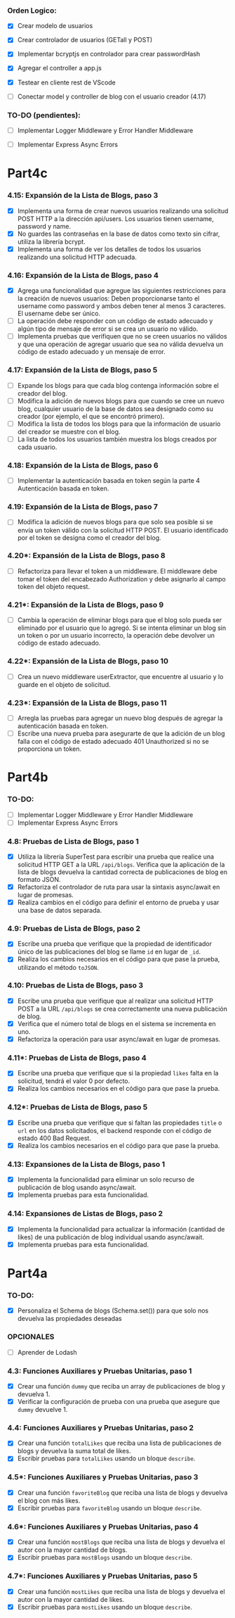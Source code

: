 ### Orden Logico:
- [x] Crear modelo de usuarios
- [x] Crear controlador de usuarios (GETall y POST)
- [x] Implementar bcryptjs en controlador para crear passwordHash
- [x] Agregar el controller a app.js
- [x] Testear en cliente rest de VScode

- [ ] Conectar model y controller de blog con el usuario creador (4.17)

### TO-DO (pendientes):
- [ ] Implementar Logger Middleware y Error Handler Middleware
- [ ] Implementar Express Async Errors




# Part4c
### 4.15: Expansión de la Lista de Blogs, paso 3

- [x] Implementa una forma de crear nuevos usuarios realizando una solicitud POST HTTP a la dirección api/users. Los usuarios tienen username, password y name.
- [x] No guardes las contraseñas en la base de datos como texto sin cifrar, utiliza la librería bcrypt.
- [x] Implementa una forma de ver los detalles de todos los usuarios realizando una solicitud HTTP adecuada.

### 4.16: Expansión de la Lista de Blogs, paso 4

- [x] Agrega una funcionalidad que agregue las siguientes restricciones para la creación de nuevos usuarios: Deben proporcionarse tanto el username como password y ambos deben tener al menos 3 caracteres. El username debe ser único.
- [ ] La operación debe responder con un código de estado adecuado y algún tipo de mensaje de error si se crea un usuario no válido.
- [ ] Implementa pruebas que verifiquen que no se creen usuarios no válidos y que una operación de agregar usuario que sea no válida devuelva un código de estado adecuado y un mensaje de error.

### 4.17: Expansión de la Lista de Blogs, paso 5

- [ ] Expande los blogs para que cada blog contenga información sobre el creador del blog.
- [ ] Modifica la adición de nuevos blogs para que cuando se cree un nuevo blog, cualquier usuario de la base de datos sea designado como su creador (por ejemplo, el que se encontró primero).
- [ ] Modifica la lista de todos los blogs para que la información de usuario del creador se muestre con el blog.
- [ ] La lista de todos los usuarios también muestra los blogs creados por cada usuario.

### 4.18: Expansión de la Lista de Blogs, paso 6

- [ ] Implementar la autenticación basada en token según la parte 4 Autenticación basada en token.

### 4.19: Expansión de la Lista de Blogs, paso 7

- [ ] Modifica la adición de nuevos blogs para que solo sea posible si se envía un token válido con la solicitud HTTP POST. El usuario identificado por el token se designa como el creador del blog.

### 4.20\*: Expansión de la Lista de Blogs, paso 8

- [ ] Refactoriza para llevar el token a un middleware. El middleware debe tomar el token del encabezado Authorization y debe asignarlo al campo token del objeto request.

### 4.21\*: Expansión de la Lista de Blogs, paso 9

- [ ] Cambia la operación de eliminar blogs para que el blog solo pueda ser eliminado por el usuario que lo agregó. Si se intenta eliminar un blog sin un token o por un usuario incorrecto, la operación debe devolver un código de estado adecuado.

### 4.22\*: Expansión de la Lista de Blogs, paso 10

- [ ] Crea un nuevo middleware userExtractor, que encuentre al usuario y lo guarde en el objeto de solicitud.

### 4.23\*: Expansión de la Lista de Blogs, paso 11

- [ ] Arregla las pruebas para agregar un nuevo blog después de agregar la autenticación basada en token.
- [ ] Escribe una nueva prueba para asegurarte de que la adición de un blog falla con el código de estado adecuado 401 Unauthorized si no se proporciona un token.

# Part4b

### TO-DO:

- [ ] Implementar Logger Middleware y Error Handler Middleware
- [ ] Implementar Express Async Errors

### 4.8: Pruebas de Lista de Blogs, paso 1

- [x] Utiliza la librería SuperTest para escribir una prueba que realice una solicitud HTTP GET a la URL `/api/blogs`. Verifica que la aplicación de la lista de blogs devuelva la cantidad correcta de publicaciones de blog en formato JSON.
- [x] Refactoriza el controlador de ruta para usar la sintaxis async/await en lugar de promesas.
- [x] Realiza cambios en el código para definir el entorno de prueba y usar una base de datos separada.

### 4.9: Pruebas de Lista de Blogs, paso 2

- [x] Escribe una prueba que verifique que la propiedad de identificador único de las publicaciones del blog se llame `id` en lugar de `_id`.
- [x] Realiza los cambios necesarios en el código para que pase la prueba, utilizando el método `toJSON`.

### 4.10: Pruebas de Lista de Blogs, paso 3

- [x] Escribe una prueba que verifique que al realizar una solicitud HTTP POST a la URL `/api/blogs` se crea correctamente una nueva publicación de blog.
- [x] Verifica que el número total de blogs en el sistema se incrementa en uno.
- [x] Refactoriza la operación para usar async/await en lugar de promesas.

### 4.11\*: Pruebas de Lista de Blogs, paso 4

- [x] Escribe una prueba que verifique que si la propiedad `likes` falta en la solicitud, tendrá el valor 0 por defecto.
- [x] Realiza los cambios necesarios en el código para que pase la prueba.

### 4.12\*: Pruebas de Lista de Blogs, paso 5

- [x] Escribe una prueba que verifique que si faltan las propiedades `title` o `url` en los datos solicitados, el backend responde con el código de estado 400 Bad Request.
- [x] Realiza los cambios necesarios en el código para que pase la prueba.

### 4.13: Expansiones de la Lista de Blogs, paso 1

- [x] Implementa la funcionalidad para eliminar un solo recurso de publicación de blog usando async/await.
- [x] Implementa pruebas para esta funcionalidad.

### 4.14: Expansiones de Listas de Blogs, paso 2

- [x] Implementa la funcionalidad para actualizar la información (cantidad de likes) de una publicación de blog individual usando async/await.
- [x] Implementa pruebas para esta funcionalidad.

# Part4a

### TO-DO:

- [x] Personaliza el Schema de blogs (Schema.set()) para que solo nos devuelva las propiedades deseadas

### OPCIONALES

- [ ] Aprender de Lodash

### 4.3: Funciones Auxiliares y Pruebas Unitarias, paso 1

- [x] Crear una función `dummy` que reciba un array de publicaciones de blog y devuelva 1.
- [x] Verificar la configuración de prueba con una prueba que asegure que `dummy` devuelve 1.

### 4.4: Funciones Auxiliares y Pruebas Unitarias, paso 2

- [x] Crear una función `totalLikes` que reciba una lista de publicaciones de blogs y devuelva la suma total de likes.
- [x] Escribir pruebas para `totalLikes` usando un bloque `describe`.

### 4.5\*: Funciones Auxiliares y Pruebas Unitarias, paso 3

- [x] Crear una función `favoriteBlog` que reciba una lista de blogs y devuelva el blog con más likes.
- [x] Escribir pruebas para `favoriteBlog` usando un bloque `describe`.

### 4.6\*: Funciones Auxiliares y Pruebas Unitarias, paso 4

- [x] Crear una función `mostBlogs` que reciba una lista de blogs y devuelva el autor con la mayor cantidad de blogs.
- [x] Escribir pruebas para `mostBlogs` usando un bloque `describe`.

### 4.7\*: Funciones Auxiliares y Pruebas Unitarias, paso 5

- [x] Crear una función `mostLikes` que reciba una lista de blogs y devuelva el autor con la mayor cantidad de likes.
- [x] Escribir pruebas para `mostLikes` usando un bloque `describe`.
